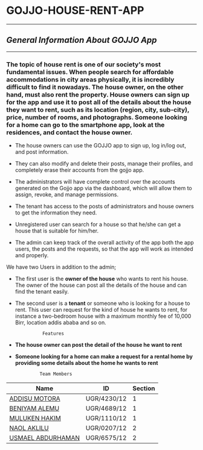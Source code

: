 # **GOJJO-HOUSE-RENT-APP**
---
## *General Information About **GOJJO App***

___


### The topic of house rent is one of our society's most fundamental issues. When people search for affordable accommodations in city areas physically, it is incredibly difficult to find it nowadays. The house owner, on the other hand, must also rent the property. House owners can sign up for the app and use it to post all of the details about the house they want to rent, such as its location (region, city, sub-city), price, number of rooms, and photographs. Someone looking for a home can go to the smartphone app, look at the residences, and contact the house owner.

* The house owners can use the GOJJO app to sign up, log in/log out, and post information.

* They can also modify and delete their posts, manage their profiles, and completely erase their accounts from the gojjo app.

* The administrators will have complete control over the accounts generated on the Gojjo app via the dashboard, which will allow them to assign, revoke, and manage permissions.

* The tenant has access to the posts of administrators and house owners to get the information they need.

* Unregistered user can search for a house so that he/she can get a house that is suitable for him/her.

* The admin can keep track of the overall activity of the app both the app users, the posts and the requests, so that the app will work as intended and properly.



We have two Users in addition to the admin;
 * The first user is the **owner of the house** who wants to rent his house. The owner of the house can post all the details of the house and can find the tenant easily.
 * The second user is a **tenant** or someone who is looking for a house to rent. This user can request for the kind of house he wants to rent, for instance a two-bedroom house with a maximum monthly fee of 10,000 Birr, location addis ababa and so on.

                 Features
       
  * **The house owner can post the detail of the house he want to rent**
  * **Someone looking for a home can make a request for a rental home by providing some details about the home he wants to rent**

                 Team Members

|  Name                                                           | ID          | Section |
| ----------------------------------------------------------------| ------------|---------|
|  [ADDISU MOTORA](https://github.com/Usmaelabdureman)            | UGR/4230/12 |    1    |
|  [BENIYAM ALEMU](https://github.com/ben-on)                     | UGR/4689/12 |    1    |
|  [MULUKEN HAKIM](linkedin.com/in/mulukenhakim)                  | UGR/1110/12 |    1    |
|  [NAOL AKLILU](https://github.com/NaolAklilu)                   | UGR/0207/12 |    2    |
|  [USMAEL ABDURHAMAN](https://github.com/Usmaelabdureman)        | UGR/6575/12 |    2    |

